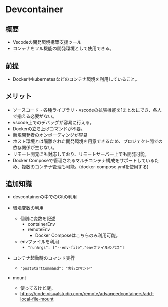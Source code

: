 # Devcontainer
## 概要
- Vscodeの開発環境構築支援ツール
- コンテナをフル機能の開発環境として使用できる。

## 前提
- Dockerやkubernetesなどのコンテナ環境を利用していること。

## メリット
- ソースコード・各種ライブラリ・vscodeの拡張機能を1まとめにでき、各人で揃える必要がない。
- vscode上でのデバッグが容易に行える。
- Dockerの立ち上げコマンドが不要。
- 新規開発者のオンボーディングが容易
- ホスト環境とは隔離された開発環境を用意できるため、プロジェクト間での依存関係が生じない。
- リモート開発にも対応しており、リモートサーバー上でも開発可能。
- Docker Composeで管理されるマルチコンテナ構成をサポートしているため、複数のコンテナ管理も可能。(docker-compose.ymlを使用する)


## 追加知識
- devcontainerの中でのGitの利用


- 環境変数の利用
    - 個別に変数を記述
        - containerEnv
        - remoteEnv
            - Docker Composeはこちらのみ利用可能。
    - envファイルを利用
        - `"runArgs": ["--env-file","envファイルのパス"]`
- コンテナ起動時のコマンド実行
    - `"postStartCommand": "実行コマンド"`

- mount
    - 使ってるけど謎。
    - https://code.visualstudio.com/remote/advancedcontainers/add-local-file-mount